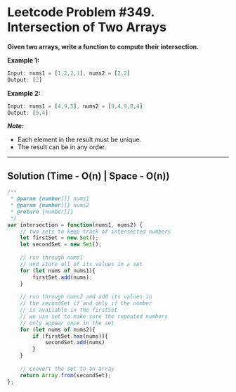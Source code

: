 # Leetcode Problem #349. Intersection of Two Arrays

**Given two arrays, write a function to compute their intersection.**

**Example 1:**

```javascript
Input: nums1 = [1,2,2,1], nums2 = [2,2]
Output: [2]
```

**Example 2:**

```javascript
Input: nums1 = [4,9,5], nums2 = [9,4,9,8,4]
Output: [9,4]
```

***Note:***

- Each element in the result must be unique.
- The result can be in any order.

---

## Solution (Time - O(n) | Space - O(n))

```javascript
/**
 * @param {number[]} nums1
 * @param {number[]} nums2
 * @return {number[]}
 */
var intersection = function(nums1, nums2) {
    // two sets to keep track of intersected numbers
    let firstSet = new Set();
    let secondSet = new Set();
    
    // run through nums1
    // and store all of its values in a set
    for (let nums of nums1){
        firstSet.add(nums);
    }
    
    // run through nums2 and add its values in
    // the secondSet if and only if the number
    // is available in the firstSet
    // we use set to make sure the repeated numbers 
    // only appear once in the set
    for (let nums of nums2){
        if (firstSet.has(nums)){
            secondSet.add(nums)
        }
    }
    
    // convert the set to an array 
    return Array.from(secondSet);
};
```

